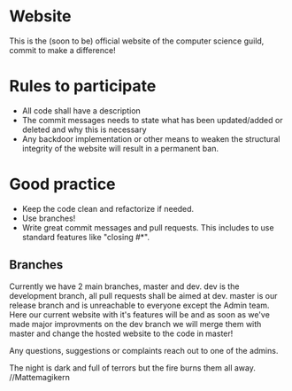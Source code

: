 # Website
This is the (soon to be) official website of the computer science guild, commit to make a difference! 

# Rules to participate
* All code shall have a description
* The commit messages needs to state what has been updated/added or deleted and why this is necessary
* Any backdoor implementation or other means to weaken the structural integrity of the website will result in a permanent ban.

# Good practice
* Keep the code clean and refactorize if needed.
* Use branches!
* Write great commit messages and pull requests.
This includes to use standard features like "closing #*".

## Branches
Currently we have 2 main branches, master and dev. dev is the development branch, all pull requests shall be aimed at dev. 
master is our release branch and is unreachable to everyone except the Admin team. Here our current website with it's features will be and as soon as we've made major improvments on the dev branch we will merge them with master and change the hosted website to the code in master! 

Any questions, suggestions or complaints reach out to one of the admins.


The night is dark and full of terrors but the fire burns them all away.
//Mattemagikern

